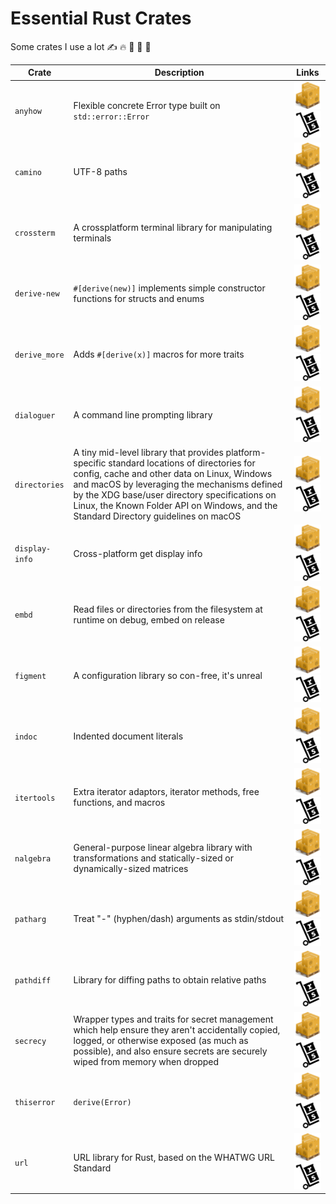 # Essential Rust Crates

Some crates I use a lot ✍️ 🔥 🧯 🚒 🎑

| Crate          | Description                                                                                                                                                                                                                                                                                                                          | Links                                |
| -------------- | ------------------------------------------------------------------------------------------------------------------------------------------------------------------------------------------------------------------------------------------------------------------------------------------------------------------------------------ | ------------------------------------ |
| `anyhow`       | Flexible concrete Error type built on `std::error::Error`                                                                                                                                                                                                                                                                            | [![crates.io]][c1] [![lib.rs]][l1]   |
| `camino`       | UTF-8 paths                                                                                                                                                                                                                                                                                                                          | [![crates.io]][c2] [![lib.rs]][l2]   |
| `crossterm`    | A crossplatform terminal library for manipulating terminals                                                                                                                                                                                                                                                                          | [![crates.io]][c3] [![lib.rs]][l3]   |
| `derive-new`   | `#[derive(new)]` implements simple constructor functions for structs and enums                                                                                                                                                                                                                                                       | [![crates.io]][c4] [![lib.rs]][l4]   |
| `derive_more`  | Adds `#[derive(x)]` macros for more traits                                                                                                                                                                                                                                                                                           | [![crates.io]][c5] [![lib.rs]][l5]   |
| `dialoguer`    | A command line prompting library                                                                                                                                                                                                                                                                                                     | [![crates.io]][c6] [![lib.rs]][l6]   |
| `directories`  | A tiny mid-level library that provides platform-specific standard locations of directories for config, cache and other data on Linux, Windows and macOS by leveraging the mechanisms defined by the XDG base/user directory specifications on Linux, the Known Folder API on Windows, and the Standard Directory guidelines on macOS | [![crates.io]][c7] [![lib.rs]][l7]   |
| `display-info` | Cross-platform get display info                                                                                                                                                                                                                                                                                                      | [![crates.io]][c8] [![lib.rs]][l8]   |
| `embd`         | Read files or directories from the filesystem at runtime on debug, embed on release                                                                                                                                                                                                                                                  | [![crates.io]][c9] [![lib.rs]][l9]   |
| `figment`      | A configuration library so con-free, it's unreal                                                                                                                                                                                                                                                                                     | [![crates.io]][c10] [![lib.rs]][l10] |
| `indoc`        | Indented document literals                                                                                                                                                                                                                                                                                                           | [![crates.io]][c11] [![lib.rs]][l11] |
| `itertools`    | Extra iterator adaptors, iterator methods, free functions, and macros                                                                                                                                                                                                                                                                | [![crates.io]][c12] [![lib.rs]][l12] |
| `nalgebra`     | General-purpose linear algebra library with transformations and statically-sized or dynamically-sized matrices                                                                                                                                                                                                                       | [![crates.io]][c13] [![lib.rs]][l13] |
| `patharg`      | Treat "-" (hyphen/dash) arguments as stdin/stdout                                                                                                                                                                                                                                                                                    | [![crates.io]][c14] [![lib.rs]][l14] |
| `pathdiff`     | Library for diffing paths to obtain relative paths                                                                                                                                                                                                                                                                                   | [![crates.io]][c15] [![lib.rs]][l15] |
| `secrecy`      | Wrapper types and traits for secret management which help ensure they aren't accidentally copied, logged, or otherwise exposed (as much as possible), and also ensure secrets are securely wiped from memory when dropped                                                                                                            | [![crates.io]][c16] [![lib.rs]][l16] |
| `thiserror`    | `derive(Error)`                                                                                                                                                                                                                                                                                                                      | [![crates.io]][c17] [![lib.rs]][l17] |
| `url`          | URL library for Rust, based on the WHATWG URL Standard                                                                                                                                                                                                                                                                               | [![crates.io]][c18] [![lib.rs]][l18] |

[crates.io]: assets/crates.io.png
[lib.rs]: assets/lib.rs.png
[c1]: https://crates.io/crates/anyhow
[l1]: https://lib.rs/crates/anyhow
[c2]: https://crates.io/crates/camino
[l2]: https://lib.rs/crates/camino
[c3]: https://crates.io/crates/crossterm
[l3]: https://lib.rs/crates/crossterm
[c4]: https://crates.io/crates/derive-new
[l4]: https://lib.rs/crates/derive-new
[c5]: https://crates.io/crates/derive_more
[l5]: https://lib.rs/crates/derive_more
[c6]: https://crates.io/crates/dialoguer
[l6]: https://lib.rs/crates/dialoguer
[c7]: https://crates.io/crates/directories
[l7]: https://lib.rs/crates/directories
[c8]: https://crates.io/crates/display-info
[l8]: https://lib.rs/crates/display-info
[c9]: https://crates.io/crates/embd
[l9]: https://lib.rs/crates/embd
[c10]: https://crates.io/crates/figment
[l10]: https://lib.rs/crates/figment
[c11]: https://crates.io/crates/indoc
[l11]: https://lib.rs/crates/indoc
[c12]: https://crates.io/crates/itertools
[l12]: https://lib.rs/crates/itertools
[c13]: https://crates.io/crates/nalgebra
[l13]: https://lib.rs/crates/nalgebra
[c14]: https://crates.io/crates/patharg
[l14]: https://lib.rs/crates/patharg
[c15]: https://crates.io/crates/pathdiff
[l15]: https://lib.rs/crates/pathdiff
[c16]: https://crates.io/crates/secrecy
[l16]: https://lib.rs/crates/secrecy
[c17]: https://crates.io/crates/thiserror
[l17]: https://lib.rs/crates/thiserror
[c18]: https://crates.io/crates/url
[l18]: https://lib.rs/crates/url

